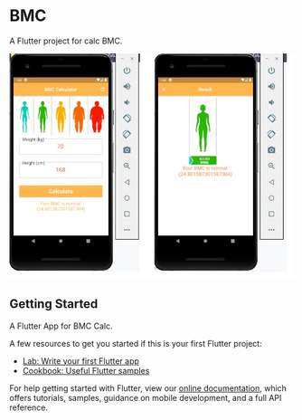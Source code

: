 # BMC

A Flutter project for calc BMC.
<p align="center">
<img src="./images/app.jpg" />
</p>


## Getting Started

A Flutter App for BMC Calc.

A few resources to get you started if this is your first Flutter project:

- [Lab: Write your first Flutter app](https://flutter.dev/docs/get-started/codelab)
- [Cookbook: Useful Flutter samples](https://flutter.dev/docs/cookbook)

For help getting started with Flutter, view our
[online documentation](https://flutter.dev/docs), which offers tutorials,
samples, guidance on mobile development, and a full API reference.
